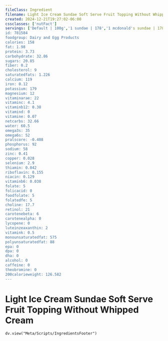 ```yaml
---
fileClass: Ingredient
filename: Light Ice Cream Sundae Soft Serve Fruit Topping Without Whipped Cream
created: 2024-12-21T19:27:02-06:00
cssclasses: ['nutFact']
servings: ['Default | 100g','1 sundae | 178','1 mcdonald's sundae | 178','1 cup | 142']
id: 781584
foodgroup: Dairy and Egg Products 
calories: 158
fat: 1.98
protein: 3.73
carbohydrate: 32.86
sugars: 20.85
fiber: 0.2
cholesterol: 9
saturatedfats: 1.226
calcium: 119
iron: 0.12
potassium: 179
magnesium: 12
vitaminarae: 22
vitaminc: 4.1
vitaminb12: 0.38
vitamind: 0
vitamine: 0.07
netcarbs: 32.66
water: 60.5
omega3s: 35
omega6s: 52
pralscore: -0.408
phosphorus: 92
sodium: 58
zinc: 0.41
copper: 0.028
selenium: 2.9
thiamin: 0.042
riboflavin: 0.155
niacin: 0.129
vitaminb6: 0.038
folate: 5
folicacid: 0
foodfolate: 5
folatedfe: 5
choline: 17.7
retinol: 21
carotenebeta: 6
carotenealpha: 0
lycopene: 0
luteinzeaxanthin: 2
vitamink: 0.5
monounsaturatedfat: 575
polyunsaturatedfat: 88
epa: 0
dpa: 0
dha: 0
alcohol: 0
caffeine: 0
theobromine: 0
200calorieweight: 126.582
---
```


# Light Ice Cream Sundae Soft Serve Fruit Topping Without Whipped Cream

```dataviewjs
dv.view("Meta/Scripts/IngredientsFooter")
```